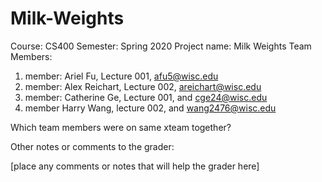 # Milk-Weights

Course: CS400
Semester: Spring 2020
Project name: Milk Weights
Team Members:
1. member: Ariel Fu, Lecture 001, afu5@wisc.edu
2. member: Alex Reichart, Lecture 002, areichart@wisc.edu
3. member: Catherine Ge, Lecture 001, and cge24@wisc.edu
4. member Harry Wang, lecture 002, and wang2476@wisc.edu

 

Which team members were on same xteam together?



Other notes or comments to the grader:

[place any comments or notes that will help the grader here]

 
